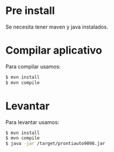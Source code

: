 # Pre install
Se necesita tener maven y java instalados.

# Compilar aplicativo

Para compilar usamos:
```bash
$ mvn install
$ mvn compile
```

# Levantar

Para levantar usamos:
```bash
$ mvn install
$ mvn compile
$ java -jar /target/prontiauto9098.jar
```